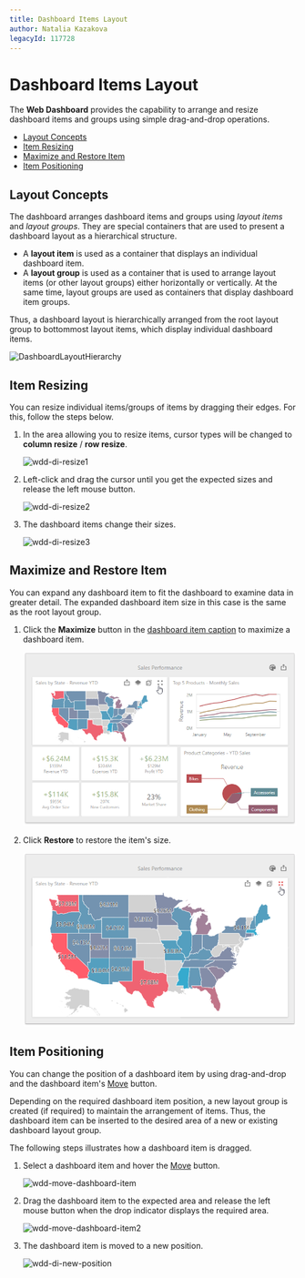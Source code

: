 ```yaml
---
title: Dashboard Items Layout
author: Natalia Kazakova
legacyId: 117728
---
```

# Dashboard Items Layout
The **Web Dashboard** provides the capability to arrange and resize dashboard items and groups using simple drag-and-drop operations.

- [Layout Concepts](#layout-concepts)
- [Item Resizing](#item-resizing)
- [Maximize and Restore Item](#maximize-and-restore-item)
- [Item Positioning](#item-positioning)

## Layout Concepts
The dashboard arranges dashboard items and groups using _layout items_ and _layout groups_. They are special containers that are used to present a dashboard layout as a hierarchical structure.
* A **layout item** is used as a container that displays an individual dashboard item.
* A **layout group** is used as a container that is used to arrange layout items (or other layout groups) either horizontally or vertically. At the same time, layout groups are used as containers that display dashboard item groups.

Thus, a dashboard layout is hierarchically arranged from the root layout group to bottommost layout items, which display individual dashboard items.

![DashboardLayoutHierarchy](../../../images/img25963.png)

## Item Resizing
You can resize individual items/groups of items by dragging their edges. For this, follow the steps below.
1. In the area allowing you to resize items, cursor types will be changed to **column resize** / **row resize**.
	
	![wdd-di-resize1](../../../images/img126142.png)
2. Left-click and drag the cursor until you get the expected sizes and release the left mouse button.
	
	![wdd-di-resize2](../../../images/img126143.png)
3. The dashboard items change their sizes.
	
	![wdd-di-resize3](../../../images/img126144.png)

## Maximize and Restore Item
You can expand any dashboard item to fit the dashboard to examine data in greater detail. The expanded dashboard item size in this case is the same as the root layout group.

1. Click the **Maximize** button in the [dashboard item caption](dashboard-item-caption.md) to maximize a dashboard item.

	![](../../../images/wdd-maximize-dashboard-item.png)

2. Click **Restore** to restore the item's size.

	![](../../../images/wdd-restore-dashboard-item.png)

## Item Positioning
You can change the position of a dashboard item by using drag-and-drop and the dashboard item's [Move](../ui-elements/dashboard-item-menu.md) button.

Depending on the required dashboard item position, a new layout group is created (if required) to maintain the arrangement of items. Thus, the dashboard item can be inserted to the desired area of a new or existing dashboard layout group.

The following steps illustrates how a dashboard item is dragged.
1. Select a dashboard item and hover the [Move](../ui-elements/dashboard-item-menu.md) button.
	
	![wdd-move-dashboard-item](../../../images/img126139.png)
2. Drag the dashboard item to the expected area and release the left mouse button when the drop indicator displays the required area.
	
	![wdd-move-dashboard-item2](../../../images/img126140.png)
3. The dashboard item is moved to a new position.
	
	![wdd-di-new-position](../../../images/img126141.png)